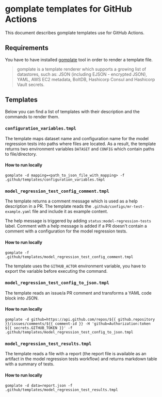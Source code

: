 # gomplate templates for GitHub Actions

This document describes gomplate templates use for GitHub Actions.

## Requirements

You have to have installed [gomplate](https://docs.gomplate.ca/installing/) tool in order to render a template file.

> gomplate is a template renderer which supports a growing list of datastores, such as: JSON (including EJSON - encrypted JSON), YAML, AWS EC2 metadata, BoltDB, Hashicorp Consul and Hashicorp Vault secrets.

## Templates

Below you can find a list of templates with their description and the commands to render them.


### `configuration_variables.tmpl`

The template maps dataset name and configuration name for the model regression tests into paths where files are located. As a result, the template returns two environment variables `DATASET` and `CONFIG` which contain paths to file/directory.

#### How to run locally

```
gomplate -d mapping=<path_to_json_file_with_mapping> -f .github/templates/configuration_variables.tmpl
```

### `model_regression_test_config_comment.tmpl`

The template returns a comment message which is used as a help description in a PR. The template reads the `.github/configs/mr-test-example.yaml` file and include it as example content.

The help message is triggered by adding `status:model-regression-tests` label.
Comment with a help message is added if a PR doesn't contain a comment with a configuration for the model regression tests.
#### How to run locally

```
gomplate -f .github/templates/model_regression_test_config_comment.tmpl
```

The template uses the `GITHUB_ACTOR` environment variable, you have to export the variable before executing the command.

### `model_regression_test_config_to_json.tmpl`

The template reads an issue/a PR comment and transforms a YAML code block into JSON.

#### How to run locally

```
gomplate -d github=https://api.github.com/repos/${{ github.repository }}/issues/comments/${{ comment-id }} -H 'github=Authorization:token ${{ secrets.GITHUB_TOKEN }}' -f .github/templates/model_regression_test_config_to_json.tmpl
```

### `model_regression_test_results.tmpl`

The template reads a file with a report (the report file is available as an artifact in the model regression tests workflow) and returns markdown table with a summary of tests.

#### How to run locally

```
gomplate -d data=report.json -f .github/templates/model_regression_test_results.tmpl
```

